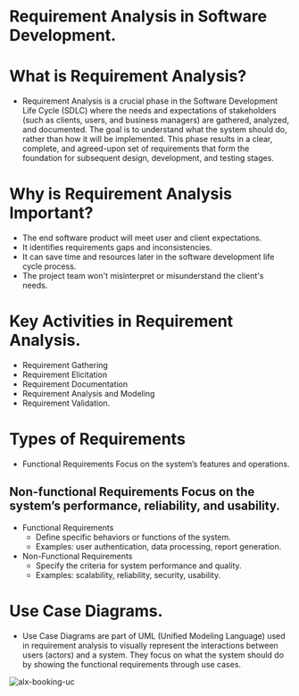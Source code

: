 # Requirement Analysis in Software Development.

# What is Requirement Analysis?
- Requirement Analysis is a crucial phase in the Software Development Life Cycle (SDLC) where the needs and expectations of stakeholders (such as clients, users, and business managers) are gathered, analyzed, and documented. The goal is to understand what the system should do, rather than how it will be implemented. This phase results in a clear, complete, and agreed-upon set of requirements that form the foundation for subsequent design, development, and testing stages.
         
# Why is Requirement Analysis Important?
  - The end software product will meet user and client expectations.
  - It identifies requirements gaps and inconsistencies.
  - It can save time and resources later in the software development life cycle process.
  - The project team won't misinterpret or misunderstand the client's needs.

# Key Activities in Requirement Analysis.
   - Requirement Gathering
   - Requirement Elicitation
   - Requirement Documentation
   - Requirement Analysis and Modeling
   - Requirement Validation.

# Types of Requirements
- Functional Requirements Focus on the system’s features and operations.	
 ## Non-functional Requirements Focus on the system’s performance, reliability, and usability.
   - Functional Requirements
       - Define specific behaviors or functions of the system.
       - Examples: user authentication, data processing, report generation.
   - Non-Functional Requirements
      - Specify the criteria for system performance and quality.
       - Examples: scalability, reliability, security, usability.
         
# Use Case Diagrams.
- Use Case Diagrams are part of UML (Unified Modeling Language) used in requirement analysis to visually represent the interactions between users (actors) and a system. They focus on what the system should do by showing the functional requirements through use cases.

![alx-booking-uc](https://github.com/user-attachments/assets/0a2fa730-6e34-4d70-ad9a-569b5a19ed14)
